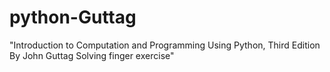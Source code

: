 # python-Guttag
"Introduction to Computation and Programming Using Python, Third Edition By John Guttag 
Solving finger exercise"
